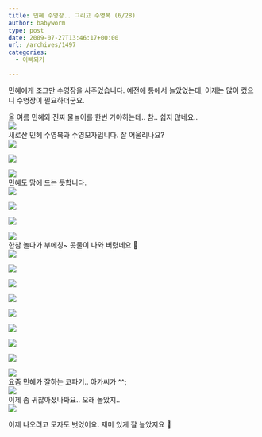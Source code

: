 ```yaml
---
title: 민혜 수영장.. 그리고 수영복 (6/28)
author: babyworm
type: post
date: 2009-07-27T13:46:17+00:00
url: /archives/1497
categories:
  - 아빠되기

---
```

민혜에게 조그만 수영장을 사주었습니다. 예전에 통에서 놀았었는데, 이제는 많이 컸으니 수영장이 필요하더군요.

<div>
  올 여름 민혜와 진짜 물놀이를 한번 가야하는데.. 참.. 쉽지 않네요..
</div>

<div>
</div>

<div>
  <a href="http://picasaweb.google.co.kr/lh/photo/UbN919DaCX_xfxeWp9TBqA?authkey=Gv1sRgCJ6mzMbQl-ilQQ&feat=embedwebsite"><img decoding="async" src="https://i0.wp.com/lh4.ggpht.com/_21F8AiqPShY/Smr9usXLhII/AAAAAAAAGDI/K9PrZpnZ7n8/s800/DSC_5168.JPG?w=625" data-recalc-dims="1" /></a><br /> 새로산 민혜 수영복과 수영모자입니다. 잘 어울리나요?
</div>

<div>
</div>

<div>
  <a href="http://picasaweb.google.co.kr/lh/photo/ByQFXSAaqS8Di2Mv8zMnaQ?authkey=Gv1sRgCJ6mzMbQl-ilQQ&feat=embedwebsite"><img decoding="async" src="https://i0.wp.com/lh5.ggpht.com/_21F8AiqPShY/Smr9uxsna2I/AAAAAAAAGDM/9UtulEQSvFQ/s800/DSC_5170.JPG?w=625" data-recalc-dims="1" /></a></p>
</div>

<div>
  <a href="http://picasaweb.google.co.kr/lh/photo/_EXH8MhMtJwn0xft2946bw?authkey=Gv1sRgCJ6mzMbQl-ilQQ&feat=embedwebsite"><img decoding="async" src="https://i0.wp.com/lh5.ggpht.com/_21F8AiqPShY/Smr9vcf1CcI/AAAAAAAAGDU/9Ry8QAPrhQQ/s800/DSC_5172.JPG?w=625" data-recalc-dims="1" /></a></p>
</div>

<div>
  <a href="http://picasaweb.google.co.kr/lh/photo/Ghi-uHeUSolnCDVWcpg3Xw?authkey=Gv1sRgCJ6mzMbQl-ilQQ&feat=embedwebsite"><img decoding="async" src="https://i0.wp.com/lh3.ggpht.com/_21F8AiqPShY/Smr9wQ9vqUI/AAAAAAAAGDc/rxPh3AWIVL4/s800/DSC_5174.JPG?w=625" data-recalc-dims="1" /></a><br /> 민혜도 맘에 드는 듯합니다.&nbsp;
</div>

<div>
</div>

<div>
  <a href="http://picasaweb.google.co.kr/lh/photo/PfrMXH5kQuk5gD5pxMTPbw?authkey=Gv1sRgCJ6mzMbQl-ilQQ&feat=embedwebsite"><img decoding="async" src="https://i0.wp.com/lh4.ggpht.com/_21F8AiqPShY/Smr9wp8T1SI/AAAAAAAAGDg/DAEbW5M0MGs/s800/DSC_5181.JPG?w=625" data-recalc-dims="1" /></a></p>
</div>

<div>
  <a href="http://picasaweb.google.co.kr/lh/photo/pfsDlGAI8VEmMj_V36sqOA?authkey=Gv1sRgCJ6mzMbQl-ilQQ&feat=embedwebsite"><img decoding="async" src="https://i0.wp.com/lh6.ggpht.com/_21F8AiqPShY/Smr9w85w1RI/AAAAAAAAGDk/hzV6kUvEpc8/s800/DSC_5183.JPG?w=625" data-recalc-dims="1" /></a></p>
</div>

<div>
  <a href="http://picasaweb.google.co.kr/lh/photo/CNe37dOt3Afjoklwp5O_Pw?authkey=Gv1sRgCJ6mzMbQl-ilQQ&feat=embedwebsite"><img decoding="async" src="https://i0.wp.com/lh4.ggpht.com/_21F8AiqPShY/Smr9xJJVZNI/AAAAAAAAGDo/Fd29sAR8Uro/s800/DSC_5184.JPG?w=625" data-recalc-dims="1" /></a></p>
</div>

<div>
  <a href="http://picasaweb.google.co.kr/lh/photo/qnRI_sdqOB1vK6pSfoqDYA?authkey=Gv1sRgCJ6mzMbQl-ilQQ&feat=embedwebsite"><img decoding="async" src="https://i0.wp.com/lh5.ggpht.com/_21F8AiqPShY/Smr9xTWp-2I/AAAAAAAAGDs/ukE9X8d6A80/s800/DSC_5187.JPG?w=625" data-recalc-dims="1" /></a><br /> 한참 놀다가 부에칭~ 콧물이 나와 버렸네요 🙂
</div>

<div>
</div>

<div>
  <a href="http://picasaweb.google.co.kr/lh/photo/fEsQaJK7b0lwK95p-sWhTw?authkey=Gv1sRgCJ6mzMbQl-ilQQ&feat=embedwebsite"><img decoding="async" src="https://i0.wp.com/lh4.ggpht.com/_21F8AiqPShY/Smr9xrojwxI/AAAAAAAAGDw/NG3v07MfuUA/s800/DSC_5191.JPG?w=625" data-recalc-dims="1" /></a></p>
</div>

<div>
  <a href="http://picasaweb.google.co.kr/lh/photo/Qo4IOtEhCqTqoyOEGLCdaw?authkey=Gv1sRgCJ6mzMbQl-ilQQ&feat=embedwebsite"><img decoding="async" src="https://i0.wp.com/lh3.ggpht.com/_21F8AiqPShY/Smr9xmFK2_I/AAAAAAAAGD0/6xs_I_nFh5o/s800/DSC_5194.JPG?w=625" data-recalc-dims="1" /></a></p>
</div>

<div>
  <a href="http://picasaweb.google.co.kr/lh/photo/UcznzQ14IeerEr92XjLtLA?authkey=Gv1sRgCJ6mzMbQl-ilQQ&feat=embedwebsite"><img decoding="async" src="https://i0.wp.com/lh5.ggpht.com/_21F8AiqPShY/Smr9x3vn6fI/AAAAAAAAGD4/kYJqZTvGD0Q/s800/DSC_5195.JPG?w=625" data-recalc-dims="1" /></a></p>
</div>

<div>
  <a href="http://picasaweb.google.co.kr/lh/photo/lwVqzujZOayVfW67PdPn0g?authkey=Gv1sRgCJ6mzMbQl-ilQQ&feat=embedwebsite"><img decoding="async" src="https://i0.wp.com/lh4.ggpht.com/_21F8AiqPShY/Smr9yW1EdFI/AAAAAAAAGD8/9vtPko128ts/s800/DSC_5196.JPG?w=625" data-recalc-dims="1" /></a></p>
</div>

<div>
  <a href="http://picasaweb.google.co.kr/lh/photo/a5MiOgNILiFe0-AYMVko9A?authkey=Gv1sRgCJ6mzMbQl-ilQQ&feat=embedwebsite"><img decoding="async" src="https://i0.wp.com/lh5.ggpht.com/_21F8AiqPShY/Smr9yrTcbjI/AAAAAAAAGEA/Zsot7m0kUlE/s800/DSC_5207.JPG?w=625" data-recalc-dims="1" /></a></p>
</div>

<div>
  <a href="http://picasaweb.google.co.kr/lh/photo/jaYwPCwRx41G_Fj3VH713g?authkey=Gv1sRgCJ6mzMbQl-ilQQ&feat=embedwebsite"><img decoding="async" src="https://i0.wp.com/lh3.ggpht.com/_21F8AiqPShY/Smr9yoo2TSI/AAAAAAAAGEE/PHBCzBw9AY4/s800/DSC_5211.JPG?w=625" data-recalc-dims="1" /></a></p>
</div>

<div>
  <a href="http://picasaweb.google.co.kr/lh/photo/3HF9sHER26jKM3soJS7ffA?authkey=Gv1sRgCJ6mzMbQl-ilQQ&feat=embedwebsite"><img decoding="async" src="https://i0.wp.com/lh6.ggpht.com/_21F8AiqPShY/Smr9y-6MP_I/AAAAAAAAGEI/_3DsGfSsU40/s800/DSC_5216.JPG?w=625" data-recalc-dims="1" /></a></p>
</div>

<div>
  <a href="http://picasaweb.google.co.kr/lh/photo/b1azCG0LgmIY2QgKNW4Z5g?authkey=Gv1sRgCJ6mzMbQl-ilQQ&feat=embedwebsite"><img decoding="async" src="https://i0.wp.com/lh4.ggpht.com/_21F8AiqPShY/Smr9zI7loNI/AAAAAAAAGEM/UbsCmhtxYlI/s800/DSC_5226.JPG?w=625" data-recalc-dims="1" /></a></p>
</div>

<div>
  <a href="http://picasaweb.google.co.kr/lh/photo/p5fb9l90eXkYng-Chq5GeQ?authkey=Gv1sRgCJ6mzMbQl-ilQQ&feat=embedwebsite"><img decoding="async" src="https://i0.wp.com/lh6.ggpht.com/_21F8AiqPShY/Smr9zb8e4rI/AAAAAAAAGEQ/RMgBwAAI-Fc/s800/DSC_5228.JPG?w=625" data-recalc-dims="1" /></a><br /> 요즘 민혜가 잘하는 코파기.. 아가씨가 ^^;
</div>

<div>
</div>

<div>
  <a href="http://picasaweb.google.co.kr/lh/photo/ummBFtofaUTSjWOnKZOUgQ?authkey=Gv1sRgCJ6mzMbQl-ilQQ&feat=embedwebsite"><img decoding="async" src="https://i0.wp.com/lh3.ggpht.com/_21F8AiqPShY/Smr9zudKtBI/AAAAAAAAGEU/maz3ew7Wo6U/s800/DSC_5244.JPG?w=625" data-recalc-dims="1" /></a><br /> 이제 좀 귀찮아졌나봐요.. 오래 놀았지..
</div>

<div>
</div>

<div>
  <a href="http://picasaweb.google.co.kr/lh/photo/FwfNcvnPP3AzZw1VyRZfBQ?authkey=Gv1sRgCJ6mzMbQl-ilQQ&feat=embedwebsite"><img decoding="async" src="https://i0.wp.com/lh5.ggpht.com/_21F8AiqPShY/Smr9zxRPiII/AAAAAAAAGEY/UV1-LkBGtvA/s800/DSC_5245.JPG?w=625" data-recalc-dims="1" /></a></p>
</div>

<div>
</div>

<div>
  이제 나오려고 모자도 벗었어요. 재미 있게 잘 놀았지요 🙂
</div>

<div>
</div>

<div>
</div>

<div>
</div>

<div>
</div>

<div>
</div>